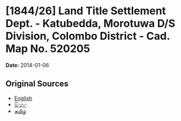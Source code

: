 # [1844/26] Land Title Settlement Dept. - Katubedda, Morotuwa D/S Division, Colombo District - Cad. Map No. 520205

**Date:** 2014-01-06

## Original Sources

- [English](https://documents.gov.lk/view/extra-gazettes/2014/1/1844-26_E.pdf)
- [සිංහල](https://documents.gov.lk/view/extra-gazettes/2014/1/1844-26_S.pdf)
- [தமிழ்](https://documents.gov.lk/view/extra-gazettes/2014/1/1844-26_T.pdf)
